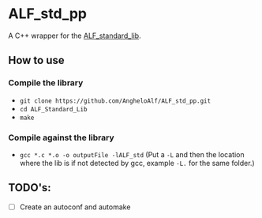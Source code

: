 # ALF_std_pp
A C++ wrapper for the [ALF_standard_lib](https://github.com/AngheloAlf/ALF_Standard_Lib).

## How to use

### Compile the library
- `git clone https://github.com/AngheloAlf/ALF_std_pp.git`
- `cd ALF_Standard_Lib`
- `make`

### Compile against the library
- `gcc *.c *.o -o outputFile -lALF_std` (Put a `-L` and then the location where the lib is if not detected by gcc, example `-L.` for the same folder.)


## TODO's:
- [ ] Create an autoconf and automake

